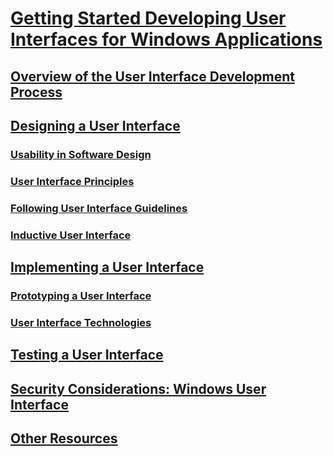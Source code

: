 # [Getting Started Developing User Interfaces for Windows Applications](getting-started-developing-user-interfaces-portal.md)
## [Overview of the User Interface Development Process](the-process.md)
## [Designing a User Interface](designing-a-user-interface.md)
### [Usability in Software Design](usability-in-software-design.md)
### [User Interface Principles](-user-interface-principles.md)
### [Following User Interface Guidelines](following-guidelines.md)
### [Inductive User Interface](inductive-user-interface.md)
## [Implementing a User Interface](implementing-a-user-interface.md)
### [Prototyping a User Interface](prototyping-a-user-interface.md)
### [User Interface Technologies](user-interface-technologies-for-windows-applications.md)
## [Testing a User Interface](testing-a-user-interface.md)
## [Security Considerations: Windows User Interface](sec-ui.md)
## [Other Resources](other-resources.md)

